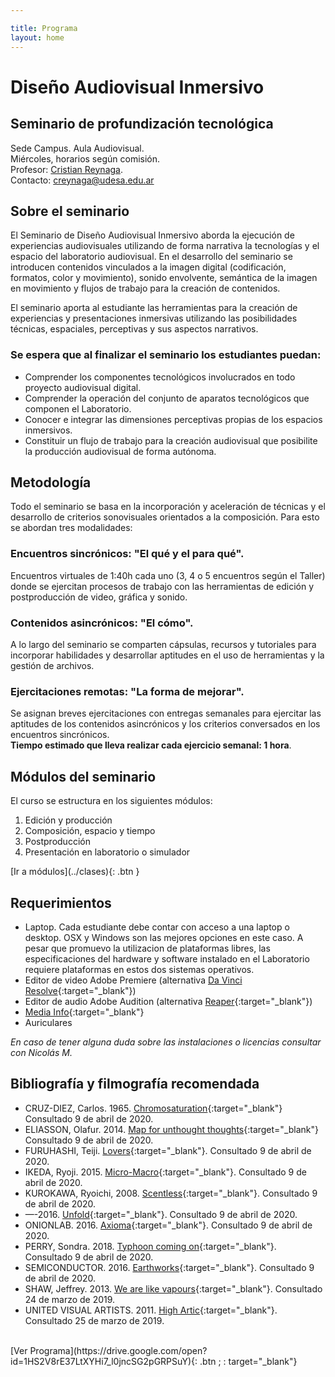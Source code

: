 ```yaml
---

title: Programa
layout: home
---
```


# Diseño Audiovisual Inmersivo
## Seminario de profundización tecnológica  

Sede Campus.
Aula Audiovisual.  
Miércoles, horarios según comisión.  
Profesor: [Cristian Reynaga](http://cristianreynaga.com/acercade).  
Contacto: creynaga@udesa.edu.ar  

## Sobre el seminario
El Seminario de Diseño Audiovisual Inmersivo aborda la ejecución de experiencias audiovisuales utilizando de forma narrativa la tecnologías y el espacio del laboratorio audiovisual. En el desarrollo del seminario se introducen contenidos vinculados a la imagen digital (codificación, formatos, color y movimiento), sonido envolvente, semántica de la imagen en movimiento y flujos de trabajo para la creación de contenidos.

El seminario aporta al estudiante las herramientas para la creación de experiencias y presentaciones inmersivas utilizando las posibilidades técnicas, espaciales, perceptivas y sus aspectos narrativos. 

### Se espera que al finalizar el seminario los estudiantes puedan:

- Comprender los componentes tecnológicos involucrados en todo proyecto audiovisual digital.
- Comprender la operación del conjunto de aparatos tecnológicos que componen el Laboratorio.
- Conocer e integrar las dimensiones perceptivas propias de los espacios inmersivos.
- Constituir un flujo de trabajo para la creación audiovisual que posibilite la producción audiovisual de forma autónoma.

## Metodología  
Todo el seminario se basa en la incorporación y aceleración de técnicas y el desarrollo de criterios sonovisuales orientados a la composición. Para esto se abordan tres modalidades:  

### Encuentros sincrónicos: "El qué y el para qué".  
Encuentros virtuales de 1:40h cada uno (3, 4 o 5 encuentros según el Taller) donde se ejercitan procesos de trabajo con las herramientas de edición y postproducción de video, gráfica y sonido. 

### Contenidos asincrónicos: "El cómo".  
A lo largo del seminario se comparten cápsulas, recursos y tutoriales para incorporar habilidades y desarrollar aptitudes en el uso de herramientas y la gestión de archivos.  

### Ejercitaciones remotas: "La forma de mejorar".  
Se asignan breves ejercitaciones con entregas semanales para ejercitar las aptitudes de los contenidos asincrónicos y los criterios conversados en los encuentros sincrónicos.  
**Tiempo estimado que lleva realizar cada ejercicio semanal: 1 hora**.

## Módulos del seminario
El curso se estructura en los siguientes módulos:

1. Edición y producción  
2. Composición, espacio y tiempo    
3. Postproducción 
4. Presentación en laboratorio o simulador  

<span class="fs-3">
[Ir a módulos](../clases){: .btn  }
</span>


## Requerimientos

- Laptop. Cada estudiante debe contar con acceso a una laptop o desktop. OSX y Windows son las mejores opciones en este caso. A pesar que promuevo la utilizacion de plataformas libres, las especificaciones del hardware y software instalado en el Laboratorio requiere plataformas en estos dos sistemas operativos.
- Editor de video Adobe Premiere (alternativa [Da Vinci Resolve](https://www.blackmagicdesign.com/products/davinciresolve/){:target="_blank"})
- Editor de audio Adobe Audition (alternativa [Reaper](https://www.reaper.fm/){:target="_blank"})
- [Media Info](https://mediaarea.net/en/MediaInfo){:target="_blank"}
- Auriculares

*En caso de tener alguna duda sobre las instalaciones o licencias consultar con Nicolás M.*

## Bibliografía y filmografía recomendada
	
- CRUZ-DIEZ, Carlos. 1965. [Chromosaturation](http://www.cruz-diez.com/es/work/chromosaturation){:target="_blank"} Consultado 9 de abril de 2020.
- ELIASSON, Olafur. 2014. [Map for unthought thoughts](https://olafureliasson.net/archive/artwork/WEK109201/map-for-unthought-thoughts#slideshow){:target="_blank"} Consultado 9 de abril de 2020.
- FURUHASHI, Teiji. [Lovers](https://www.youtube.com/watch?v=E7s_kaH1oXY){:target="_blank"}. Consultado 9 de abril de 2020.
- IKEDA, Ryoji. 2015. [Micro-Macro](http://www.ryojiikeda.com/project/micro_macro){:target="_blank"}. Consultado 9 de abril de 2020.
- KUROKAWA, Ryoichi, 2008. [Scentless](http://www.ryoichikurokawa.com/project/scentless.html){:target="_blank"}. Consultado 9 de abril de 2020.
- —-2016. [Unfold](http://www.ryoichikurokawa.com/project/unfold.html){:target="_blank"}. Consultado 9 de abril de 2020.
- ONIONLAB. 2016. [Axioma](https://www.youtube.com/watch?v=CpRLwLcLHNA){:target="_blank"}. Consultado 9 de abril de 2020.
- PERRY, Sondra. 2018. [Typhoon coming on](https://www.youtube.com/watch?v=Qunkb4piXGw){:target="_blank"}. Consultado 9 de abril de 2020.
- SEMICONDUCTOR. 2016. [Earthworks](https://www.youtube.com/watch?v=6S4S7Xk6Me4){:target="_blank"}. Consultado 9 de abril de 2020.
- SHAW, Jeffrey. 2013. [We are like vapours](https://vimeo.com/137801554){:target="_blank"}. Consultado 24 de marzo de 2019.
- UNITED VISUAL ARTISTS. 2011. [High Artic](https://uva.co.uk/works/high-arctic){:target="_blank"}. Consultado 25 de marzo de 2019.

<br>

<span class="fs-3">
[Ver Programa](https://drive.google.com/open?id=1HS2V8rE37LtXYHi7_l0jncSG2pGRPSuY){: .btn ; : target="_blank"}
</span>
